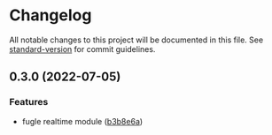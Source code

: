 # Changelog

All notable changes to this project will be documented in this file. See [standard-version](https://github.com/conventional-changelog/standard-version) for commit guidelines.

## 0.3.0 (2022-07-05)


### Features

* fugle realtime module ([b3b8e6a](https://github.com/fugle-dev/nest-fugle-realtime/commit/b3b8e6a6cfa5e03df0bd28cf1802211d6d4f1c7d))
